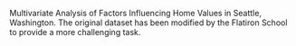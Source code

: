 Multivariate Analysis of Factors Influencing Home Values in Seattle, Washington.
The original dataset has been modified by the Flatiron School to provide a more challenging task.
